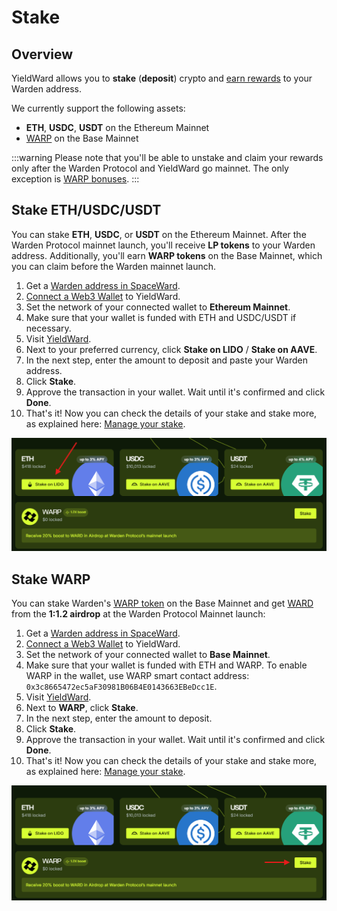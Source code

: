 ﻿---
sidebar_position: 3
---

# Stake

## Overview

YieldWard allows you to **stake** (**deposit**) crypto and [earn rewards](earn-rewards) to your Warden address.

We currently support the following assets:

- **ETH**, **USDC**, **USDT** on the Ethereum Mainnet
- [WARP](https://docs.wardenprotocol.org/tokens/warp-token/warp) on the Base Mainnet

:::warning 
Please note that you'll be able to unstake and claim your rewards only after the Warden Protocol and YieldWard go mainnet. The only exception is [WARP bonuses](manage-your-stake#claim-warp-bonuses).
:::

## Stake ETH/USDC/USDT

You can stake **ETH**, **USDC**, or **USDT** on the Ethereum Mainnet. After the Warden Protocol mainnet launch, you'll receive **LP tokens** to your Warden address. Additionally, you'll earn **WARP tokens** on the Base Mainnet, which you can claim before the Warden mainnet launch.

1. Get a [Warden address in SpaceWard](https://help.wardenprotocol.org/spaceward/connect-your-wallet).
2. [Connect a Web3 Wallet](connect-your-wallet) to YieldWard.
3. Set the network of your connected wallet to **Ethereum Mainnet**.
4. Make sure that your wallet is funded with ETH and USDC/USDT if necessary.
5. Visit [YieldWard](https://yieldward.com).
6. Next to your preferred currency, click **Stake on LIDO** / **Stake on AAVE**.
7. In the next step, enter the amount to deposit and paste your Warden address.
8. Click **Stake**.
9. Approve the transaction in your wallet. Wait until it's confirmed and click **Done**.
10. That's it! Now you can check the details of your stake and stake more, as explained here: [Manage your stake](manage-your-stake).

![Select the currency to stake in YieldWard](../static/img/stake-01.png)

## Stake WARP

You can stake Warden's [WARP token](https://docs.wardenprotocol.org/tokens/warp-token/warp) on the Base Mainnet and get [WARD](https://docs.wardenprotocol.org/tokens/ward-token/ward) from the **1:1.2 airdrop** at the Warden Protocol Mainnet launch:

1. Get a [Warden address in SpaceWard](https://help.wardenprotocol.org/spaceward/connect-your-wallet).
2. [Connect a Web3 Wallet](connect-your-wallet) to YieldWard.
3. Set the network of your connected wallet to **Base Mainnet**.
4. Make sure that your wallet is funded with ETH and WARP. To enable WARP in the wallet, use WARP smart contact address: `0x3c8665472ec5aF30981B06B4E0143663EBeDcc1E`.
5. Visit [YieldWard](https://yieldward.com).
6. Next to **WARP**, click **Stake**.
7. In the next step, enter the amount to deposit.
8. Click **Stake**.
9. Approve the transaction in your wallet. Wait until it's confirmed and click **Done**.
10. That's it! Now you can check the details of your stake and stake more, as explained here: [Manage your stake](manage-your-stake).

![Stake WARP in YieldWard](../static/img/stake-02.png)
